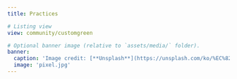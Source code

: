 ```yaml
---
title: Practices

# Listing view
view: community/customgreen

# Optional banner image (relative to `assets/media/` folder).
banner:
  caption: 'Image credit: [**Unsplash**](https://unsplash.com/ko/%EC%82%AC%EC%A7%84/%ED%8C%8C%EB%9E%80%EC%83%89-%EB%B9%A8%EA%B0%84%EC%83%89-%EB%85%B9%EC%83%89-%ED%8C%A9%EB%A7%A8-%EB%B2%BD%ED%99%94-jZ9TPXjoZQk)'
  image: 'pixel.jpg'
---
```

